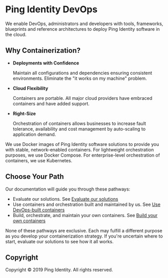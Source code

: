 # Ping Identity DevOps

We enable DevOps, administrators and developers with tools, frameworks, blueprints and reference architectures to deploy Ping Identity software in the cloud.

## Why Containerization?

* **Deployments with Confidence** 

  Maintain all configurations and dependencies ensuring consistent environments. Eliminate the "it works on my machine" problem.

* **Cloud Flexibility** 

  Containers are portable. All major cloud providers have embraced containers and have added support.

* **Right-Size** 

  Orchestration of containers allows businesses to increase fault tolerance, availability and cost management by auto-scaling to application demand.
  
We use Docker images of Ping Identity software solutions to provide you with stable, network-enabled containers. For lightweight orchestration purposes, we use Docker Compose. For enterprise-level orchestration of containers, we use Kubernetes.  

## Choose Your Path

Our documentation will guide you through these pathways:

* Evaluate our solutions. See [Evaluate our solutions](https://github.com/pingidentity/pingidentity-devops-getting-started/docs/evaluate.md)
* Use containers and orchestration built and maintained by us. See [Use DevOps-built containers](https://github.com/pingidentity/pingidentity-devops-getting-started/docs/devopsBuilt.md)
* Build, orchestrate, and maintain your own containers. See [Build your own containers](https://github.com/pingidentity/pingidentity-devops-getting-started/docs/buildYourOwn.md)

None of these pathways are exclusive. Each may fulfill a different purpose as you develop your containerization strategy. If you're uncertain where to start, evaluate our solutions to see how it all works.

## Copyright

Copyright © 2019 Ping Identity. All rights reserved.
